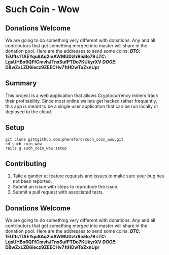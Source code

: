 # Such Coin - Wow #
## Donations Welcome ##
We are going to do something very different with donations. Any and all
contributors that get something merged into master will share in the donation pool.
Here are the addresses to send some coins:
__*BTC*: 1EUfts1TAEYqu8Aq2inAWMUDztrRisBo79
*LTC*: LgsUHBo6QFfCmvhJTnxSufPTDo7KUkyrXV
*DOGE*: DBwZxLZD6iecz9ZEECHv71tHDwToZxnUpr__

## Summary ##
This project is a web application that allows Cryptocurrency miners track their
profitability. Since most online wallets get hacked rather frequently, this app
is meant to be a single user application that can be run locally or deployed to
the cloud.

## Setup ##
```
git clone git@github.com:phereford/such_coin_wow.git
cd such_coin_wow
rails g such_coin_wow:setup
```

## Contributing ##
1. Take a gander at [feature requests]() and [issues]() to make sure your bug has
not been reported.
2. Submit an issue with steps to reproduce the issue.
3. Submit a pull request with associated tests.

## Donations Welcome ##
We are going to do something very different with donations. Any and all
contributors that get something merged into master will share in the donation pool.
Here are the addresses to send some coins:
__*BTC*: 1EUfts1TAEYqu8Aq2inAWMUDztrRisBo79
*LTC*: LgsUHBo6QFfCmvhJTnxSufPTDo7KUkyrXV
*DOGE*: DBwZxLZD6iecz9ZEECHv71tHDwToZxnUpr__
